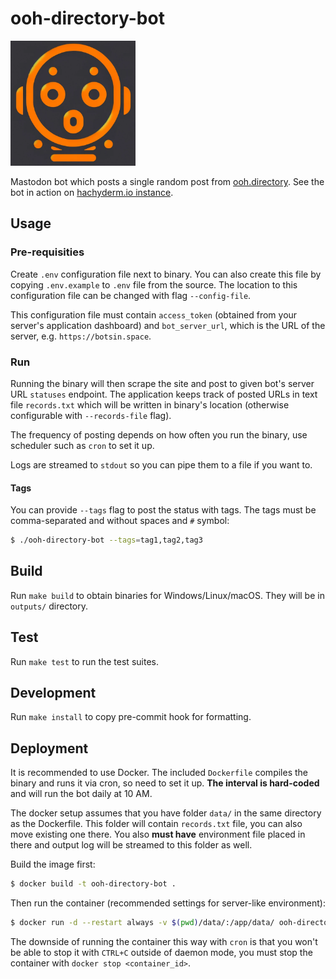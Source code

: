 <link rel="me" href="https://community.hachyderm.io/approved" />

# ooh-directory-bot

<img alt="logo for the bot depicting robot's head with surprised look" src="./assets/avatar.png" width="200" height="auto" />

Mastodon bot which posts a single random post from [ooh.directory](https://ooh.directory).
See the bot in action on [hachyderm.io instance](https://hachyderm.io/@ooh_directory_bot).

## Usage

### Pre-requisities

Create `.env` configuration file next to binary. You can also create this file by copying `.env.example` to `.env` file from the source. The location to this configuration file can be changed with flag `--config-file`.

This configuration file must contain `access_token` (obtained from your server's application dashboard) and `bot_server_url`, which is the URL of the server, e.g. `https://botsin.space`.

### Run

Running the binary will then scrape the site and post to given bot's server URL `statuses` endpoint. The application keeps track of posted URLs in text file `records.txt` which will be written in binary's location (otherwise configurable with `--records-file` flag).

The frequency of posting depends on how often you run the binary, use scheduler such as `cron` to set it up.

Logs are streamed to `stdout` so you can pipe them to a file if you want to.

#### Tags

You can provide `--tags` flag to post the status with tags. The tags must be comma-separated and without spaces and `#` symbol:

```bash
$ ./ooh-directory-bot --tags=tag1,tag2,tag3
```

## Build

Run `make build` to obtain binaries for Windows/Linux/macOS. They will be in `outputs/` directory.

## Test

Run `make test` to run the test suites.

## Development

Run `make install` to copy pre-commit hook for formatting.

## Deployment

It is recommended to use Docker. The included `Dockerfile` compiles the binary and runs it via cron, so need to set it up. **The interval is hard-coded** and will run the bot daily at 10 AM.

The docker setup assumes that you have folder `data/` in the same directory as the Dockerfile. This folder will contain `records.txt` file, you can also move existing one there. You also **must have** environment file placed in there and output log will be streamed to this folder as well.

Build the image first:

```bash
$ docker build -t ooh-directory-bot .
```

Then run the container (recommended settings for server-like environment):

```bash
$ docker run -d --restart always -v $(pwd)/data/:/app/data/ ooh-directory-bot
```

The downside of running the container this way with `cron` is that you won't be able to stop it with `CTRL+C` outside of daemon mode, you must stop the container with `docker stop <container_id>`.
